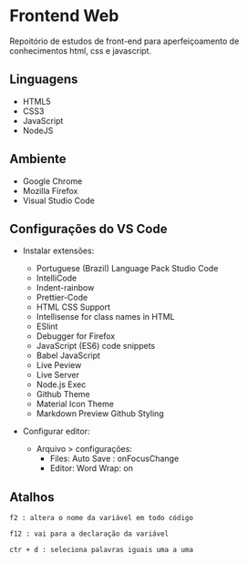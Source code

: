 # Frontend Web
Repoitório de estudos de front-end para aperfeiçoamento de conhecimentos  html, css e javascript.

## Linguagens
* HTML5
* CSS3
* JavaScript
* NodeJS

## Ambiente

* Google Chrome
* Mozilla Firefox
* Visual Studio Code

## Configurações do VS Code

* Instalar extensões:

    * Portuguese (Brazil) Language Pack Studio Code
    * IntelliCode
    * Indent-rainbow
    * Prettier-Code
    * HTML CSS Support
    * Intellisense for class names in HTML
    * ESlint
    * Debugger for Firefox
    * JavaScript (ES6) code snippets
    * Babel JavaScript
    * Live Peview
    * Live Server
    * Node.js Exec
    * Github Theme
    * Material Icon Theme
    * Markdown Preview Github Styling

* Configurar editor:

    * Arquivo > configurações:
        * Files: Auto Save : onFocusChange
        * Editor: Word Wrap: on

## Atalhos

    
    f2 : altera o nome da variável em todo código

    f12 : vai para a declaração da variável

    ctr + d : seleciona palavras iguais uma a uma





